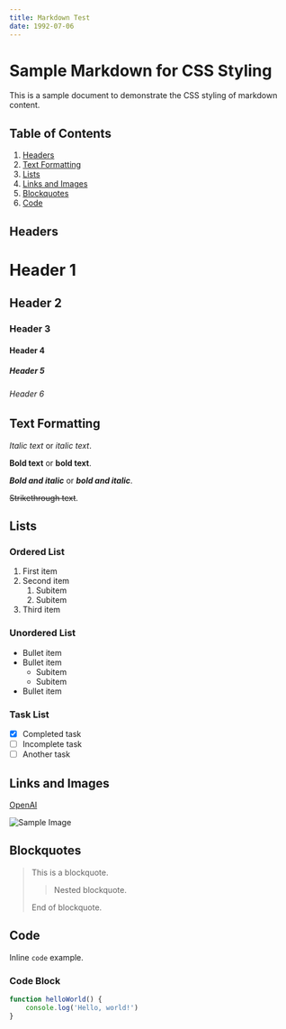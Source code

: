 ```yaml
---
title: Markdown Test
date: 1992-07-06
---
```


# Sample Markdown for CSS Styling

This is a sample document to demonstrate the CSS styling of markdown content.

## Table of Contents

1. [Headers](/)
2. [Text Formatting](/)
3. [Lists](/)
4. [Links and Images](/)
5. [Blockquotes](/)
6. [Code]()

## Headers

# Header 1

## Header 2

### Header 3

#### Header 4

##### Header 5

###### Header 6

## Text Formatting

_Italic text_ or _italic text_.

**Bold text** or **bold text**.

**_Bold and italic_** or **_bold and italic_**.

~~Strikethrough text~~.

## Lists

### Ordered List

1. First item
2. Second item
    1. Subitem
    2. Subitem
3. Third item

### Unordered List

-   Bullet item
-   Bullet item
    -   Subitem
    -   Subitem
-   Bullet item

### Task List

-   [x] Completed task
-   [ ] Incomplete task
-   [ ] Another task

## Links and Images

[OpenAI](https://www.openai.com/)

![Sample Image](https://via.placeholder.com/150)

## Blockquotes

> This is a blockquote.
>
> > Nested blockquote.
>
> End of blockquote.

## Code

Inline `code` example.

### Code Block

```javascript
function helloWorld() {
	console.log('Hello, world!')
}
```
